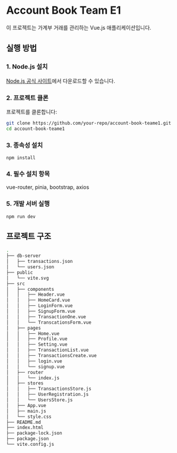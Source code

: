 # Account Book Team E1

이 프로젝트는 가계부 거래를 관리하는 Vue.js 애플리케이션입니다.

## 실행 방법

### 1. Node.js 설치

[Node.js 공식 사이트](https://nodejs.org/)에서 다운로드할 수 있습니다.

### 2. 프로젝트 클론

프로젝트를 클론합니다:
```bash
git clone https://github.com/your-repo/account-book-teame1.git
cd account-book-teame1
```
### 3. 종속성 설치
```
npm install
```
### 4. 필수 설치 항목
vue-router, pinia, bootstrap, axios

### 5. 개발 서버 실행
```
npm run dev
```

## 프로젝트 구조 
```bash
.
├── db-server
│   ├── transactions.json
│   └── users.json
├── public
│   └── vite.svg
├── src
│   ├── components
│   │   ├── Header.vue
│   │   ├── HomeCard.vue
│   │   ├── LoginForm.vue
│   │   ├── SignupForm.vue
│   │   ├── TransactionOne.vue
│   │   └── TranscationsForm.vue
│   ├── pages
│   │   ├── Home.vue
│   │   ├── Profile.vue
│   │   ├── Setting.vue
│   │   ├── TransactionList.vue
│   │   ├── TransactionsCreate.vue
│   │   ├── login.vue
│   │   └── signup.vue
│   ├── router
│   │   └── index.js
│   ├── stores
│   │   ├── TransactionsStore.js
│   │   ├── UserRegistration.js
│   │   └── UsersStore.js
│   ├── App.vue
│   ├── main.js
│   └── style.css
├── README.md
├── index.html
├── package-lock.json
├── package.json
└── vite.config.js
```